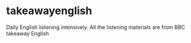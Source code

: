 # takeawayenglish

Daily English listening intensively. All the listening materials are from BBC takeaway English
